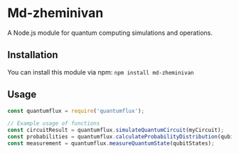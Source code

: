 # Md-zheminivan

A Node.js module for quantum computing simulations and operations.

## Installation

You can install this module via npm: `npm install md-zheminivan`


## Usage

```javascript
const quantumflux = require('quantumflux');

// Example usage of functions
const circuitResult = quantumflux.simulateQuantumCircuit(myCircuit);
const probabilities = quantumflux.calculateProbabilityDistribution(qubitStates);
const measurement = quantumflux.measureQuantumState(qubitStates);
```